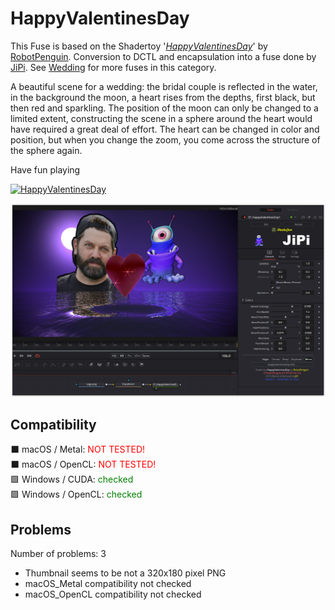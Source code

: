 # HappyValentinesDay

This Fuse is based on the Shadertoy '_[HappyValentinesDay](https://www.shadertoy.com/view/XsVGzK)_' by [RobotPenguin](https://www.shadertoy.com/user/RobotPenguin). Conversion to DCTL and encapsulation into a fuse done by [JiPi](../../Site/Profiles/JiPi.md). See [Wedding](README.md) for more fuses in this category.

<!-- +++ DO NOT REMOVE THIS COMMENT +++ DO NOT ADD OR EDIT ANY TEXT BEFORE THIS LINE +++ IT WOULD BE A REALLY BAD IDEA +++ -->

A beautiful scene for a wedding: the bridal couple is reflected in the water, in the background the moon, a heart rises from the depths, first black, but then red and sparkling.
The position of the moon can only be changed to a limited extent, constructing the scene in a sphere around the heart would have required a great deal of effort. The heart can be changed in color and position, but when you change the zoom, you come across the structure of the sphere again.

Have fun playing

[![HappyValentinesDay](https://user-images.githubusercontent.com/78935215/200161050-6006d9df-7a57-44bf-ae44-4d5b871c307c.gif)](HappyValentinesDay.fuse)

[![Thumbnail](HappyValentinesDay_screenshot.png)](https://www.shadertoy.com/view/XsVGzK "View on Shadertoy.com")

<!-- +++ DO NOT REMOVE THIS COMMENT +++ DO NOT EDIT ANY TEXT THAT COMES AFTER THIS LINE +++ TRUST ME: JUST DON'T DO IT +++ -->

## Compatibility

⬛ macOS / Metal: <span style="color:red; ">NOT TESTED!</span><br />
⬛ macOS / OpenCL: <span style="color:red; ">NOT TESTED!</span><br />
🟩 Windows / CUDA: <span style="color:green; ">checked</span><br />
🟩 Windows / OpenCL: <span style="color:green; ">checked</span><br />


## Problems

Number of problems: 3

- Thumbnail seems to be not a 320x180 pixel PNG
- macOS_Metal compatibility not checked
- macOS_OpenCL compatibility not checked



